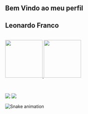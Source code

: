 ## Bem Vindo ao meu perfil
## Leonardo Franco

 <div style="display: inline_block"><br>
  <a href="https://github.com/LeoFFernandes">
  <img height="120em" src="https://github-readme-stats.vercel.app/api?username=LeoFFernandes&show_icons=true&theme=dark&include_all_commits=true&count_private=true"/>
  <img height="120em" src="https://github-readme-stats.vercel.app/api/top-langs/?username=LeoFFernandes&layout=compact&langs_count=10&theme=dark&count_private=true"/>
</div>

 <div style="display: inline_block"><br> 
</div>
  
  ##
 
<div> 
  <a href="https://instagram.com/leofrancocruz" target="_blank"><img src="https://img.shields.io/badge/-Instagram-%23000080?style=for-the-badge&logo=instagram&logoColor=white" target="_blank"></a>
  <a href = "mailto:lffc60@gmail.com"><img src="https://img.shields.io/badge/-Gmail-%23333?style=for-the-badge&logo=gmail&logoColor=white" target="_blank"></a> 
 
 ![Snake animation](https://github.com/LeoFFernandes/LeoFFernandes/blob/output/github-contribution-grid-snake.svg)
 
</div>
